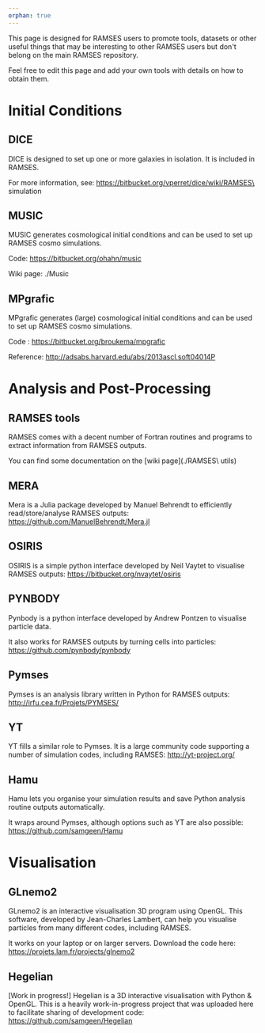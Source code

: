 ```yaml
---
orphan: true
---
```


This page is designed for RAMSES users to promote tools, datasets or other useful things that may be interesting to other RAMSES users but don't belong on the main RAMSES repository.

Feel free to edit this page and add your own tools with details on how to obtain them.

# Initial Conditions #

## DICE ##

DICE is designed to set up one or more galaxies in isolation. It is included in RAMSES.

For more information, see: https://bitbucket.org/vperret/dice/wiki/RAMSES\ simulation

## MUSIC ##

MUSIC generates cosmological initial conditions and can be used to set up RAMSES cosmo simulations.

Code: https://bitbucket.org/ohahn/music

Wiki page: ./Music

## MPgrafic ##

MPgrafic generates (large) cosmological initial conditions and can be used to set up RAMSES cosmo simulations.

Code : https://bitbucket.org/broukema/mpgrafic

Reference: http://adsabs.harvard.edu/abs/2013ascl.soft04014P

# Analysis and Post-Processing #

## RAMSES tools ##
RAMSES comes with a decent number of Fortran routines and programs to extract information from RAMSES outputs.

You can find some documentation on the [wiki page](./RAMSES\ utils)

## MERA ##
Mera is a Julia package developed by Manuel Behrendt to efficiently read/store/analyse RAMSES outputs: https://github.com/ManuelBehrendt/Mera.jl

## OSIRIS ##
OSIRIS is a simple python interface developed by Neil Vaytet to visualise RAMSES outputs: https://bitbucket.org/nvaytet/osiris

## PYNBODY ##
Pynbody is a python interface developed by Andrew Pontzen to visualise particle data.

It also works for RAMSES outputs by turning cells into particles: https://github.com/pynbody/pynbody

## Pymses ##
Pymses is an analysis library written in Python for RAMSES outputs: http://irfu.cea.fr/Projets/PYMSES/

## YT ##

YT fills a similar role to Pymses. It is a large community code supporting a number of simulation codes, including RAMSES: http://yt-project.org/

## Hamu ##
Hamu lets you organise your simulation results and save Python analysis routine outputs automatically.

It wraps around Pymses, although options such as YT are also possible: https://github.com/samgeen/Hamu

# Visualisation #

## GLnemo2 ##

GLnemo2 is an interactive visualisation 3D program using OpenGL. This software, developed by Jean-Charles Lambert, can help you visualise particles from many different codes, including RAMSES.

It works on your laptop or on larger servers. Download the code here: https://projets.lam.fr/projects/glnemo2

## Hegelian ##

[Work in progress!] Hegelian is a 3D interactive visualisation with Python & OpenGL. This is a heavily work-in-progress project that was uploaded here to facilitate sharing of development code: https://github.com/samgeen/Hegelian
